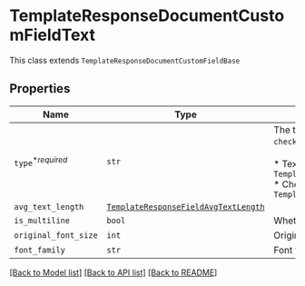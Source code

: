 # TemplateResponseDocumentCustomFieldText

This class extends `TemplateResponseDocumentCustomFieldBase`

## Properties
Name | Type | Description | Notes
------------ | ------------- | ------------- | -------------
| `type`<sup>*_required_</sup> | ```str``` |  The type of this Custom Field. Only `text` and `checkbox` are currently supported.<br><br>* Text uses `TemplateResponseDocumentCustomFieldText`<br>* Checkbox uses `TemplateResponseDocumentCustomFieldCheckbox`  |  [default to 'text'] |
| `avg_text_length` | [```TemplateResponseFieldAvgTextLength```](TemplateResponseFieldAvgTextLength.md) |    |  |
| `is_multiline` | ```bool``` |  Whether this form field is multiline text.  |  |
| `original_font_size` | ```int``` |  Original font size used in this form field&#39;s text.  |  |
| `font_family` | ```str``` |  Font family used in this form field&#39;s text.  |  |

[[Back to Model list]](../README.md#documentation-for-models) [[Back to API list]](../README.md#documentation-for-api-endpoints) [[Back to README]](../README.md)


